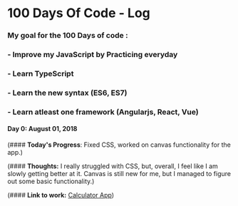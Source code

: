 # 100 Days Of Code - Log

### My goal for the 100 Days of code : 
### - Improve my JavaScript by Practicing everyday
### - Learn TypeScript
### - Learn the new syntax (ES6, ES7)
### - Learn atleast one framework (Angularjs, React, Vue)
                                      

#### Day 0: August 01, 2018

(#### **Today's Progress**: Fixed CSS, worked on canvas functionality for the app.)

(#### **Thoughts:** I really struggled with CSS, but, overall, I feel like I am slowly getting better at it. Canvas is still new for me, but I managed to figure out some basic functionality.)

(#### **Link to work:** [Calculator App](http://www.example.com))


